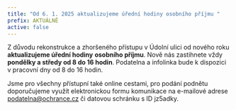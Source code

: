 ```yaml
---
title: "Od 6. 1. 2025 aktualizujeme úřední hodiny osobního příjmu "
prefix: AKTUÁLNĚ
active: false
---
```

Z﻿ důvodu rekonstrukce a zhoršeného přístupu v Údolní ulici od nového roku **aktualizujeme úřední hodiny** **osobního příjmu**. Nově nás zastihnete vždy **pondělky a středy od 8 do 16 hodin**. Podatelna a infolinka bude k dispozici v pracovní dny od 8 do 16 hodin. 

J﻿sme pro všechny přístupní také online cestami, pro podání podnětu doporučujeme využít elektronickou formu komunikace na e-mailové adrese podatelna@ochrance.cz či datovou schránku s ID jz5adky.
